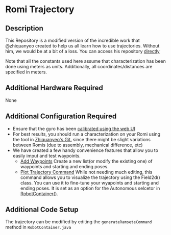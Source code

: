 # Romi Trajectory

## Description
This Repository is a modified version of the incredible work that @zhiquanyeo created to help us all learn how to use trajectories. Without him, we would be at a bit of a loss. You can access his repository [directly](https://github.com/bb-frc-workshops/romi-examples)

Note that all the constants used here assume that characterization has been done using meters as units. Additionally, all coordinates/distances are specified in meters.

## Additional Hardware Required
None

## Additional Configuration Required
- Ensure that the gyro has been [calibrated using the web UI](https://docs.wpilib.org/en/stable/docs/romi-robot/web-ui.html#imu-calibration)
- For best results, you should run a characterization on your Romi using the tool in [Zhiquanyeo's Git.](https://github.com/bb-frc-workshops/romi-examples/tree/main/romi-characterization) since there might be slight variations between Romis (due to assembly, mechanical difference, etc)
- We have created a few handy convenience features that allow you to easily imput and test waypoints.
    - [Add Waypoints](../Waypoints.java) Create a new list(or modify the existing one) of waypoints and starting and ending poses.
    - [Plot Trajectory Command](../commands/PlotTrajectory.java) While not needing much editing, this command allows you to visualize the trajectory using the Field2d() class. You can use it to fine-tune your wyapoints and starting and ending poses. It is set as an option for the Autonomous selcetor in [RobotContainer()](../RobotContainer()).
    

## Additional Code Setup
The trajectory can be modified by editing the `generateRamseteCommand` method in `RobotContainer.java`
